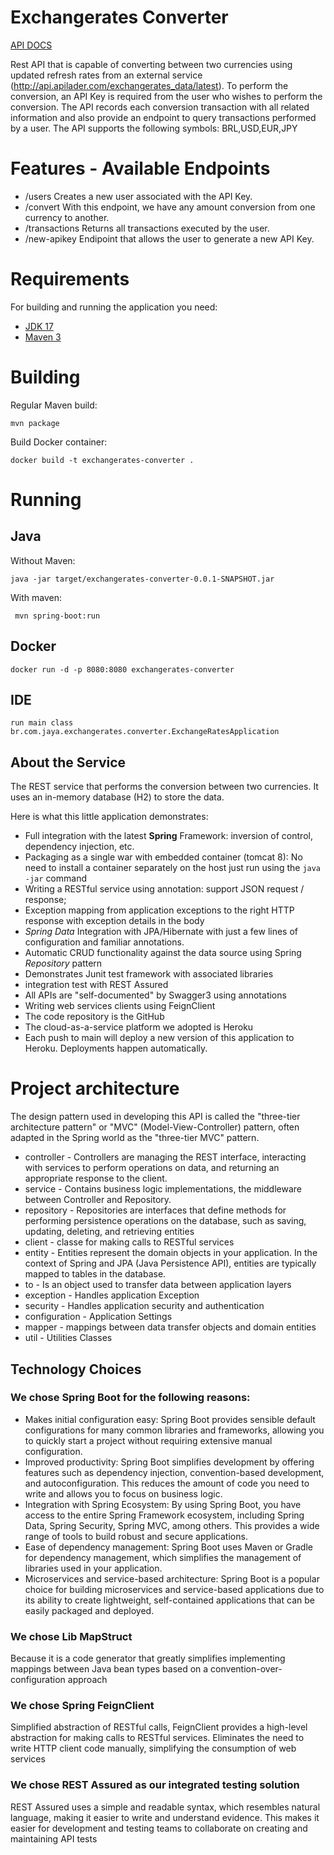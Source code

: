 Exchangerates Converter
========


[API DOCS](https://exchangerates-converter-06663637310e.herokuapp.com/swagger-ui/index.html)

Rest API that is capable of converting between two currencies
using updated refresh rates from an external service (http://api.apilader.com/exchangerates_data/latest).
To perform the conversion, an API Key is required from the user who wishes to perform the conversion.
The API records each conversion transaction with all related information and also
provide an endpoint to query transactions performed by a user. The API supports the following symbols: BRL,USD,EUR,JPY 


Features - Available Endpoints
========

- /users Creates a new user associated with the API Key.
- /convert With this endpoint, we have any amount conversion from one currency to another.
- /transactions Returns all transactions executed by the user.
- /new-apikey Endipoint that allows the user to generate a new API Key.


Requirements
========

For building and running the application you need:

- [JDK 17](https://www.oracle.com/java/technologies/javase/jdk17-archive-downloads.html)
- [Maven 3](https://maven.apache.org)

Building
========
Regular Maven build:

    mvn package

Build Docker container:

    docker build -t exchangerates-converter .


Running
=======
Java
----
Without Maven:

    java -jar target/exchangerates-converter-0.0.1-SNAPSHOT.jar

With maven:

     mvn spring-boot:run

Docker
------

    docker run -d -p 8080:8080 exchangerates-converter

IDE
------

    run main class br.com.jaya.exchangerates.converter.ExchangeRatesApplication


About the Service
------

The REST service that performs the conversion between two currencies. It uses an in-memory database (H2) to store the data. 


Here is what this little application demonstrates:

* Full integration with the latest **Spring** Framework: inversion of control, dependency injection, etc.
* Packaging as a single war with embedded container (tomcat 8): No need to install a container separately on the host just run using the ``java -jar`` command
* Writing a RESTful service using annotation: support JSON request / response; 
* Exception mapping from application exceptions to the right HTTP response with exception details in the body
* *Spring Data* Integration with JPA/Hibernate with just a few lines of configuration and familiar annotations.
* Automatic CRUD functionality against the data source using Spring *Repository* pattern
* Demonstrates Junit test framework with associated libraries
* integration test with REST Assured
* All APIs are "self-documented" by Swagger3 using annotations
* Writing web services clients using FeignClient
* The code repository is the GitHub
* The cloud-as-a-service platform we adopted is Heroku
* Each push to main will deploy a new version of this application to Heroku. Deployments happen automatically.


Project architecture
========

The design pattern used in developing this API is called the "three-tier architecture pattern" or "MVC" (Model-View-Controller) pattern, 
often adapted in the Spring world as the "three-tier MVC" pattern.

- controller - Controllers are managing the REST interface, interacting with services to perform operations on data, and returning an appropriate response to the client.
- service - Contains business logic implementations, the middleware between Controller and Repository.
- repository - Repositories are interfaces that define methods for performing persistence operations on the database, such as saving, updating, deleting, and retrieving entities
- client - classe for making calls to RESTful services
- entity - Entities represent the domain objects in your application. In the context of Spring and JPA (Java Persistence API), entities are typically mapped to tables in the database.
- to - Is an object used to transfer data between application layers
- exception - Handles application Exception
- security - Handles application security and authentication
- configuration - Application Settings
- mapper - mappings between data transfer objects and domain entities
- util - Utilities Classes 

## Technology Choices

### We chose Spring Boot for the following reasons:

- Makes initial configuration easy: Spring Boot provides sensible default configurations for many common libraries and frameworks, allowing you to quickly start a project without requiring extensive manual configuration.
- Improved productivity: Spring Boot simplifies development by offering features such as dependency injection, convention-based development, and autoconfiguration. This reduces the amount of code you need to write and allows you to focus on business logic.
- Integration with Spring Ecosystem: By using Spring Boot, you have access to the entire Spring Framework ecosystem, including Spring Data, Spring Security, Spring MVC, among others. This provides a wide range of tools to build robust and secure applications.
- Ease of dependency management: Spring Boot uses Maven or Gradle for dependency management, which simplifies the management of libraries used in your application.
- Microservices and service-based architecture: Spring Boot is a popular choice for building microservices and service-based applications due to its ability to create lightweight, self-contained applications that can be easily packaged and deployed.

### We chose Lib MapStruct

Because it is a code generator that greatly simplifies implementing mappings between Java bean types based on a convention-over-configuration approach

### We chose Spring FeignClient

Simplified abstraction of RESTful calls, FeignClient provides a high-level abstraction for making calls to RESTful services. Eliminates the need to write HTTP client code manually, simplifying the consumption of web services

### We chose REST Assured as our integrated testing solution

REST Assured uses a simple and readable syntax, which resembles natural language, making it easier to write and understand evidence. This makes it easier for development and testing teams to collaborate on creating and maintaining API tests







